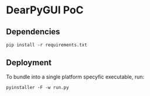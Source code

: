 # DearPyGUI PoC

## Dependencies
    
    pip install -r requirements.txt

## Deployment
To bundle into a single platform specyfic executable, run:
    
    pyinstaller -F -w run.py
